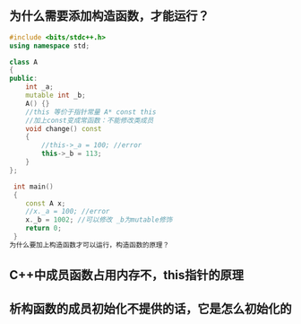 ## 为什么需要添加构造函数，才能运行？

```c++
#include <bits/stdc++.h>
using namespace std;

class A 
{
public:
    int _a;
    mutable int _b;
    A() {}
    //this 等价于指针常量 A* const this
    //加上const变成常函数：不能修改类成员
    void change() const 
    {
        //this->_a = 100; //error
        this->_b = 113;
    }
};

 int main() 
 {
    const A x;
    //x._a = 100; //error
    x._b = 1002; //可以修改 _b为mutable修饰
    return 0;
 }
为什么要加上构造函数才可以运行，构造函数的原理？
```

## C++中成员函数占用内存不，this指针的原理

## 析构函数的成员初始化不提供的话，它是怎么初始化的

